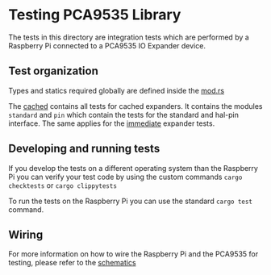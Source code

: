 # Testing PCA9535 Library

The tests in this directory are integration tests which are performed by a Raspberry Pi connected to a PCA9535 IO Expander device.

## Test organization

Types and statics required globally are defined inside the [mod.rs](./common/mod.rs)

The [cached](./cached.rs) contains all tests for cached expanders. It contains the modules `standard` and `pin` which contain the tests for the standard and hal-pin interface.
The same applies for the [immediate](./immediate.rs) expander tests.

## Developing and running tests
If you develop the tests on a different operating system than the Raspberry Pi you can verify your test code by using the custom commands `cargo checktests` or `cargo clippytests`

To run the tests on the Raspberry Pi you can use the standard `cargo test` command.

## Wiring
For more information on how to wire the Raspberry Pi and the PCA9535 for testing, please refer to the [schematics](./schematics/pca9535_testbench)


